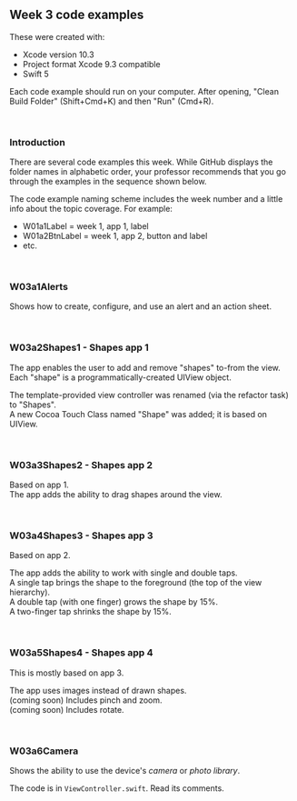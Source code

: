 ## Week 3 code examples

These were created with: 
* Xcode version 10.3
* Project format Xcode 9.3 compatible
* Swift 5

Each code example should run on your computer. After opening, "Clean Build Folder" (Shift+Cmd+K) and then "Run" (Cmd+R). 

<br>

### Introduction

There are several code examples this week. While GitHub displays the folder names in alphabetic order, your professor recommends that you go through the examples in the sequence shown below. 

The code example naming scheme includes the week number and a little info about the topic coverage. For example:
* W01a1Label = week 1, app 1, label 
* W01a2BtnLabel = week 1, app 2, button and label
* etc. 

<br>

###  W03a1Alerts

Shows how to create, configure, and use an alert and an action sheet.  

<br>

###  W03a2Shapes1 - Shapes app 1

The app enables the user to add and remove "shapes" to-from the view.  
Each "shape" is a programmatically-created UIView object.  

The template-provided view controller was renamed (via the refactor task) to "Shapes".  
A new Cocoa Touch Class named "Shape" was added; it is based on UIView.  

<br>

###  W03a3Shapes2 - Shapes app 2

Based on app 1.  
The app adds the ability to drag shapes around the view.

<br>

###  W03a4Shapes3 - Shapes app 3

Based on app 2.  

The app adds the ability to work with single and double taps.  
A single tap brings the shape to the foreground (the top of the view hierarchy).  
A double tap (with one finger) grows the shape by 15%.  
A two-finger tap shrinks the shape by 15%.

<br>

###  W03a5Shapes4 - Shapes app 4

This is mostly based on app 3.

The app uses images instead of drawn shapes.  
(coming soon) Includes pinch and zoom.  
(coming soon) Includes rotate.  

<br>

### W03a6Camera 

Shows the ability to use the device's *camera* or *photo library*. 

The code is in `ViewController.swift`.
Read its comments.

<br>
